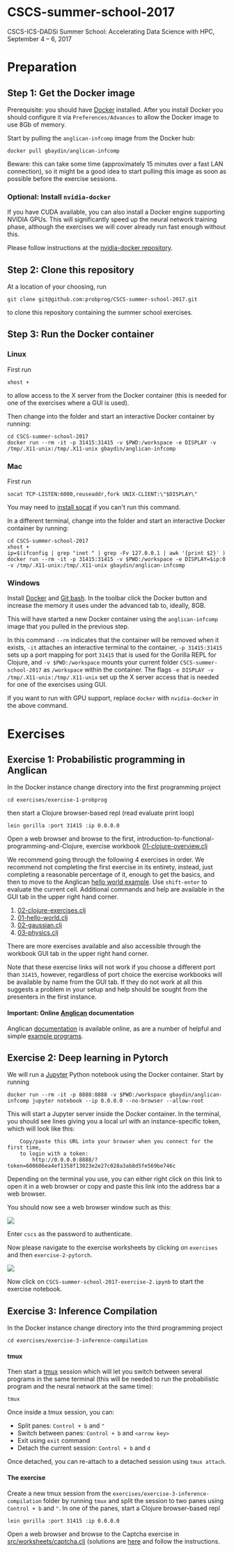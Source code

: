 # CSCS-summer-school-2017
CSCS-ICS-DADSi Summer School: Accelerating Data Science with HPC, September 4 – 6, 2017

# Preparation

## Step 1: Get the Docker image

Prerequisite: you should have [Docker](https://www.docker.com/) installed.  After you install Docker you should configure it via `Preferences/Advances` to allow the Docker image to use 8Gb of memory.

Start by pulling the `anglican-infcomp` image from the Docker hub:

```
docker pull gbaydin/anglican-infcomp
```

Beware: this can take some time (approximately 15 minutes over a fast LAN connection), so it might be a good idea to start pulling this image as soon as possible before the exercise sessions.


### Optional: Install `nvidia-docker`

If you have CUDA available, you can also install a Docker engine supporting NVIDIA GPUs. This will significantly speed up the neural network training phase, although the exercises we will cover already run fast enough without this.

Please follow instructions at the [nvidia-docker repository](https://github.com/NVIDIA/nvidia-docker).

## Step 2: Clone this repository

At a location of your choosing, run

```
git clone git@github.com:probprog/CSCS-summer-school-2017.git
```

to clone this repository containing the summer school exercises.

## Step 3: Run the Docker container

### Linux

First run

```
xhost +
```

to allow access to the X server from the Docker container (this is needed for one of the exercises where a GUI is used).


Then change into the folder and start an interactive Docker container by running:

```
cd CSCS-summer-school-2017
docker run --rm -it -p 31415:31415 -v $PWD:/workspace -e DISPLAY -v /tmp/.X11-unix:/tmp/.X11-unix gbaydin/anglican-infcomp
```

### Mac

First run

```
socat TCP-LISTEN:6000,reuseaddr,fork UNIX-CLIENT:\"$DISPLAY\"
```

You may need to [install socat](http://macappstore.org/socat/) if you can't run this command.  

In a different terminal, change into the folder and start an interactive Docker container by running:

```
cd CSCS-summer-school-2017
xhost +
ip=$(ifconfig | grep "inet " | grep -Fv 127.0.0.1 | awk '{print $2}' )
docker run --rm -it -p 31415:31415 -v $PWD:/workspace -e DISPLAY=$ip:0 -v /tmp/.X11-unix:/tmp/.X11-unix gbaydin/anglican-infcomp
```

### Windows

Install [Docker](https://docs.docker.com/docker-for-windows/install/) and [Git bash](https://git-for-windows.github.io/).  In the toolbar click the Docker button
and increase the memory it uses under the advanced tab to, ideally, 8GB.






This will have started a new Docker container using the `anglican-infcomp` image that you pulled in the previous step.

In this command `--rm` indicates that the container will be removed when it exists, `-it` attaches an interactive terminal to the container, `-p 31415:31415` sets up a port mapping for port `31415` that is used for the Gorilla REPL for Clojure, and `-v $PWD:/workspace` mounts your current folder `CSCS-summer-school-2017` as `/workspace` within the container. The flags `-e DISPLAY -v /tmp/.X11-unix:/tmp/.X11-unix` set up the X server access that is needed for one of the exercises using GUI.

If you want to run with GPU support, replace `docker` with `nvidia-docker` in the above command.

# Exercises

## Exercise 1: Probabilistic programming in Anglican

In the Docker instance change directory into the first programming project

```
cd exercises/exercise-1-probprog
```

then start a Clojure browser-based repl (read evaluate print loop)

```
lein gorilla :port 31415 :ip 0.0.0.0
```

Open a web browser and browse to the first, introduction-to-functional-programming-and-Clojure, exercise workbook [01-clojure-overview.clj](http://0.0.0.0:31415/worksheet.html?filename=worksheets/intro-to-clojure/01-clojure-overview.clj)

We recommend going through the following 4 exercises in order.  We recommend not completing the first exercise in its entirety, instead, just completing a reasonable percentage of it, enough to get the basics, and then to move to the Anglican [hello world example](http://0.0.0.0:31415/worksheet.html?filename=worksheets/intro-to-anglican/01-hello-world.clj).  Use `shift-enter` to evaluate the current cell.  Additional commands and help are available in the GUI tab in the upper right hand corner.

  1. [02-clojure-exercises.clj](http://0.0.0.0:31415/worksheet.html?filename=worksheets/intro-to-clojure/02-clojure-exercises.clj)
  2. [01-hello-world.clj](http://0.0.0.0:31415/worksheet.html?filename=worksheets/intro-to-anglican/01-hello-world.clj)
  3. [02-gaussian.clj](http://0.0.0.0:31415/worksheet.html?filename=worksheets/intro-to-anglican/02-gaussian.clj)
  4. [03-physics.clj](http://0.0.0.0:31415/worksheet.html?filename=worksheets/intro-to-anglican/03-physics.clj)

There are more exercises available and also accessible through the workbook GUI tab in the upper right hand corner.

Note that these exercise links will not work if you choose a different port than `31415`, however, regardless of port choice the exercise workbooks will be available by name from the GUI tab.  If they do not work at all this suggests a problem in your setup and help should be sought from the presenters in the first instance.  

#### Important: Online [Anglican](http://www.robots.ox.ac.uk/~fwood/anglican/) documentation

Anglican [documentation](http://www.robots.ox.ac.uk/~fwood/anglican/language/index.html) is available online, as are a number of helpful and simple [example programs](http://www.robots.ox.ac.uk/~fwood/anglican/examples/index.html).

## Exercise 2: Deep learning in Pytorch

We will run a [Jupyter](http://jupyter.org/) Python notebook using the Docker container. Start by running

```
docker run --rm -it -p 8888:8888 -v $PWD:/workspace gbaydin/anglican-infcomp jupyter notebook --ip 0.0.0.0 --no-browser --allow-root
```

This will start a Jupyter server inside the Docker container. In the terminal, you should see lines giving you a local url with an instance-specific token, which will look like this:

```
    Copy/paste this URL into your browser when you connect for the first time,
    to login with a token:
        http://0.0.0.0:8888/?token=600606ea4ef1358f13023e2e27c028a3ab8d5fe569be746c
```

Depending on the terminal you use, you can either right click on this link to open it in a web browser or copy and paste this link into the address bar a web browser.

You should now see a web browser window such as this:

![](/resources/Screenshot_2017-09-04_22-09-44.png?raw=true)

Enter `cscs` as the password to authenticate.

Now please navigate to the exercise worksheets by clicking on `exercises` and then `exercise-2-pytorch`.

![](/resources/Screenshot_2017-09-04_21-32-12.png?raw=true)

Now click on `CSCS-summer-school-2017-exercise-2.ipynb` to start the exercise notebook.

## Exercise 3: Inference Compilation

In the Docker instance change directory into the third programming project

```
cd exercises/exercise-3-inference-compilation
```

#### tmux
Then start a [tmux](https://github.com/tmux/tmux/wiki) session which will let you switch between several programs in the same terminal (this will be needed to run the probabilistic program and the neural network at the same time):

```
tmux
```

Once inside a tmux session, you can:
- Split panes: `Control + b` and `"`
- Switch between panes: `Control + b` and `<arrow key>`
- Exit using `exit` command
- Detach the current session: `Control + b` and `d`

Once detached, you can re-attach to a detached session using `tmux attach`.

#### The exercise

Create a new tmux session from the `exercises/exercise-3-inference-compilation` folder by running `tmux` and split the session to two panes using `Control + b` and `"`.
In one of the panes, start a Clojure browser-based repl

```
lein gorilla :port 31415 :ip 0.0.0.0
```

Open a web browser and browse to the Captcha exercise in [src/worksheets/captcha.clj](http://0.0.0.0:31415/worksheet.html?filename=src/worksheets/captcha.clj) (solutions are [here](http://0.0.0.0:31415/worksheet.html?filename=src/worksheets/captcha-solutions.clj) and follow the instructions.
